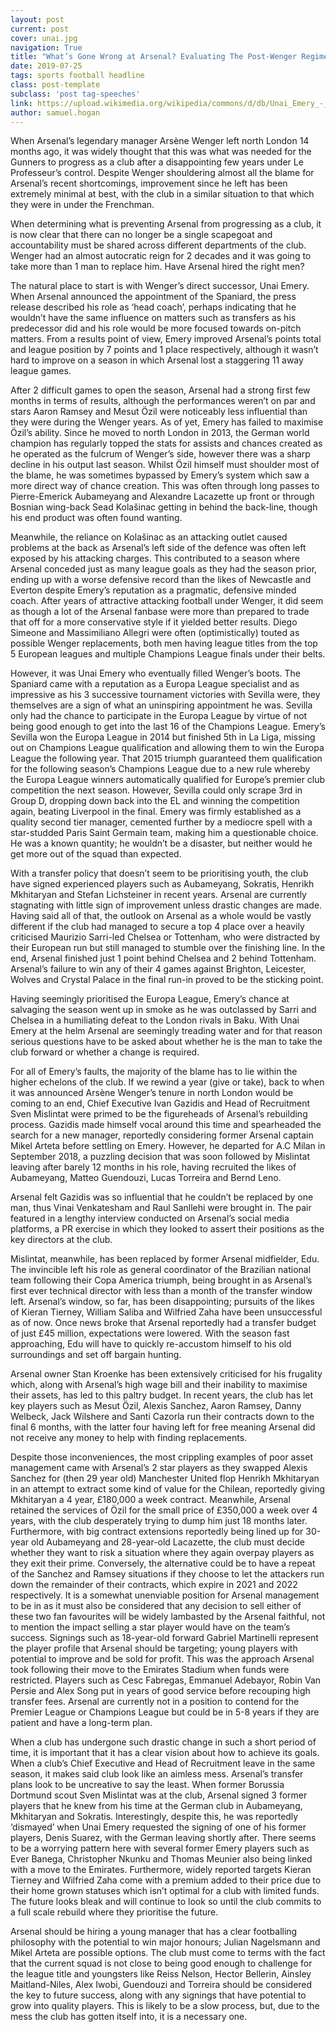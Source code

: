 ```yaml
---
layout: post
current: post
cover: unai.jpg
navigation: True
title: "What’s Gone Wrong at Arsenal? Evaluating The Post-Wenger Regime"
date: 2019-07-25
tags: sports football headline
class: post-template
subclass: 'post tag-speeches'
link: https://upload.wikimedia.org/wikipedia/commons/d/db/Unai_Emery_-_Sevilla.jpg
author: samuel.hogan
---
```

When Arsenal’s legendary manager Arsène Wenger left north London 14 months ago, it was widely thought that this was what was needed for the Gunners to progress as a club after a disappointing few years under Le Professeur’s control. Despite Wenger shouldering almost all the blame for Arsenal’s recent shortcomings, improvement since he left has been extremely minimal at best, with the club in a similar situation to that which they were in under the Frenchman.

  

When determining what is preventing Arsenal from progressing as a club, it is now clear that there can no longer be a single scapegoat and accountability must be shared across different departments of the club. Wenger had an almost autocratic reign for 2 decades and it was going to take more than 1 man to replace him. Have Arsenal hired the right men?

  

The natural place to start is with Wenger’s direct successor, Unai Emery. When Arsenal announced the appointment of the Spaniard, the press release described his role as ‘head coach’, perhaps indicating that he wouldn’t have the same influence on matters such as transfers as his predecessor did and his role would be more focused towards on-pitch matters. From a results point of view, Emery improved Arsenal’s points total and league position by 7 points and 1 place respectively, although it wasn’t hard to improve on a season in which Arsenal lost a staggering 11 away league games.

  

After 2 difficult games to open the season, Arsenal had a strong first few months in terms of results, although the performances weren’t on par and stars Aaron Ramsey and Mesut Özil were noticeably less influential than they were during the Wenger years. As of yet, Emery has failed to maximise Özil’s ability. Since he moved to north London in 2013, the German world champion has regularly topped the stats for assists and chances created as he operated as the fulcrum of Wenger’s side, however there was a sharp decline in his output last season. Whilst Özil himself must shoulder most of the blame, he was sometimes bypassed by Emery’s system which saw a more direct way of chance creation. This was often through long passes to Pierre-Emerick Aubameyang and Alexandre Lacazette up front or through Bosnian wing-back Sead Kolašinac getting in behind the back-line, though his end product was often found wanting.

  

Meanwhile, the reliance on Kolašinac as an attacking outlet caused problems at the back as Arsenal’s left side of the defence was often left exposed by his attacking charges. This contributed to a season where Arsenal conceded just as many league goals as they had the season prior, ending up with a worse defensive record than the likes of Newcastle and Everton despite Emery’s reputation as a pragmatic, defensive minded coach. After years of attractive attacking football under Wenger, it did seem as though a lot of the Arsenal fanbase were more than prepared to trade that off for a more conservative style if it yielded better results. Diego Simeone and Massimiliano Allegri were often (optimistically) touted as possible Wenger replacements, both men having league titles from the top 5 European leagues and multiple Champions League finals under their belts.

  

However, it was Unai Emery who eventually filled Wenger’s boots. The Spaniard came with a reputation as a Europa League specialist and as impressive as his 3 successive tournament victories with Sevilla were, they themselves are a sign of what an uninspiring appointment he was. Sevilla only had the chance to participate in the Europa League by virtue of not being good enough to get into the last 16 of the Champions League. Emery’s Sevilla won the Europa League in 2014 but finished 5th in La Liga, missing out on Champions League qualification and allowing them to win the Europa League the following year. That 2015 triumph guaranteed them qualification for the following season’s Champions League due to a new rule whereby the Europa League winners automatically qualified for Europe’s premier club competition the next season. However, Sevilla could only scrape 3rd in Group D, dropping down back into the EL and winning the competition again, beating Liverpool in the final. Emery was firmly established as a quality second tier manager, cemented further by a mediocre spell with a star-studded Paris Saint Germain team, making him a questionable choice. He was a known quantity; he wouldn’t be a disaster, but neither would he get more out of the squad than expected.

  

With a transfer policy that doesn’t seem to be prioritising youth, the club have signed experienced players such as Aubameyang, Sokratis, Henrikh Mkhitaryan and Stefan Lichsteiner in recent years. Arsenal are currently stagnating with little sign of improvement unless drastic changes are made. Having said all of that, the outlook on Arsenal as a whole would be vastly different if the club had managed to secure a top 4 place over a heavily criticised Maurizio Sarri-led Chelsea or Tottenham, who were distracted by their European run but still managed to stumble over the finishing line. In the end, Arsenal finished just 1 point behind Chelsea and 2 behind Tottenham. Arsenal’s failure to win any of their 4 games against Brighton, Leicester, Wolves and Crystal Palace in the final run-in proved to be the sticking point.

  

Having seemingly prioritised the Europa League, Emery’s chance at salvaging the season went up in smoke as he was outclassed by Sarri and Chelsea in a humiliating defeat to the London rivals in Baku. With Unai Emery at the helm Arsenal are seemingly treading water and for that reason serious questions have to be asked about whether he is the man to take the club forward or whether a change is required.

  

For all of Emery’s faults, the majority of the blame has to lie within the higher echelons of the club. If we rewind a year (give or take), back to when it was announced Arsène Wenger’s tenure in north London would be coming to an end, Chief Executive Ivan Gazidis and Head of Recruitment Sven Mislintat were primed to be the figureheads of Arsenal’s rebuilding process. Gazidis made himself vocal around this time and spearheaded the search for a new manager, reportedly considering former Arsenal captain Mikel Arteta before settling on Emery. However, he departed for A.C Milan in September 2018, a puzzling decision that was soon followed by Mislintat leaving after barely 12 months in his role, having recruited the likes of Aubameyang, Matteo Guendouzi, Lucas Torreira and Bernd Leno.

  

Arsenal felt Gazidis was so influential that he couldn’t be replaced by one man, thus Vinai Venkatesham and Raul Sanllehi were brought in. The pair featured in a lengthy interview conducted on Arsenal’s social media platforms, a PR exercise in which they looked to assert their positions as the key directors at the club.

  

Mislintat, meanwhile, has been replaced by former Arsenal midfielder, Edu. The invincible left his role as general coordinator of the Brazilian national team following their Copa America triumph, being brought in as Arsenal’s first ever technical director with less than a month of the transfer window left. Arsenal’s window, so far, has been disappointing; pursuits of the likes of Kieran Tierney, William Saliba and Wilfried Zaha have been unsuccessful as of now. Once news broke that Arsenal reportedly had a transfer budget of just £45 million, expectations were lowered. With the season fast approaching, Edu will have to quickly re-accustom himself to his old surroundings and set off bargain hunting.

  

Arsenal owner Stan Kroenke has been extensively criticised for his frugality which, along with Arsenal’s high wage bill and their inability to maximise their assets, has led to this paltry budget. In recent years, the club has let key players such as Mesut Özil, Alexis Sanchez, Aaron Ramsey, Danny Welbeck, Jack Wilshere and Santi Cazorla run their contracts down to the final 6 months, with the latter four having left for free meaning Arsenal did not receive any money to help with finding replacements.

  

Despite those inconveniences, the most crippling examples of poor asset management came with Arsenal’s 2 star players as they swapped Alexis Sanchez for (then 29 year old) Manchester United flop Henrikh Mkhitaryan in an attempt to extract some kind of value for the Chilean, reportedly giving Mkhitaryan a 4 year, £180,000 a week contract. Meanwhile, Arsenal retained the services of Özil for the small price of £350,000 a week over 4 years, with the club desperately trying to dump him just 18 months later. Furthermore, with big contract extensions reportedly being lined up for 30-year old Aubameyang and 28-year-old Lacazette, the club must decide whether they want to risk a situation where they again overpay players as they exit their prime. Conversely, the alternative could be to have a repeat of the Sanchez and Ramsey situations if they choose to let the attackers run down the remainder of their contracts, which expire in 2021 and 2022 respectively. It is a somewhat unenviable position for Arsenal management to be in as it must also be considered that any decision to sell either of these two fan favourites will be widely lambasted by the Arsenal faithful, not to mention the impact selling a star player would have on the team’s success. Signings such as 18-year-old forward Gabriel Martinelli represent the player profile that Arsenal should be targeting; young players with potential to improve and be sold for profit. This was the approach Arsenal took following their move to the Emirates Stadium when funds were restricted. Players such as Cesc Fabregas, Emmanuel Adebayor, Robin Van Persie and Alex Song put in years of good service before recouping high transfer fees. Arsenal are currently not in a position to contend for the Premier League or Champions League but could be in 5-8 years if they are patient and have a long-term plan.

  

When a club has undergone such drastic change in such a short period of time, it is important that it has a clear vision about how to achieve its goals. When a club’s Chief Executive and Head of Recruitment leave in the same season, it makes said club look like an aimless mess. Arsenal’s transfer plans look to be uncreative to say the least. When former Borussia Dortmund scout Sven Mislintat was at the club, Arsenal signed 3 former players that he knew from his time at the German club in Aubameyang, Mkhitaryan and Sokratis. Interestingly, despite this, he was reportedly ‘dismayed’ when Unai Emery requested the signing of one of his former players, Denis Suarez, with the German leaving shortly after. There seems to be a worrying pattern here with several former Emery players such as Ever Banega, Christopher Nkunku and Thomas Meunier also being linked with a move to the Emirates. Furthermore, widely reported targets Kieran Tierney and Wilfried Zaha come with a premium added to their price due to their home grown statuses which isn’t optimal for a club with limited funds. The future looks bleak and will continue to look so until the club commits to a full scale rebuild where they prioritise the future.

  

Arsenal should be hiring a young manager that has a clear footballing philosophy with the potential to win major honours; Julian Nagelsmann and Mikel Arteta are possible options. The club must come to terms with the fact that the current squad is not close to being good enough to challenge for the league title and youngsters like Reiss Nelson, Hector Bellerin, Ainsley Maitland-Niles, Alex Iwobi, Guendouzi and Torreira should be considered the key to future success, along with any signings that have potential to grow into quality players. This is likely to be a slow process, but, due to the mess the club has gotten itself into, it is a necessary one.
